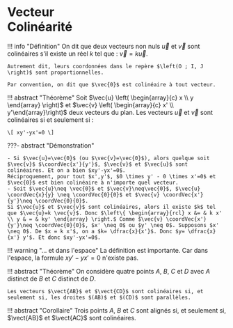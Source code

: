 # Vecteur<br>Colinéarité

!!! info "Définition"
    On dit que deux vecteurs non nuls $\vec{u}$ et $\vec{v}$ sont colinéaires s'il existe un réel $k$ tel que : $\vec{v}= k \vec{u}$.

    Autrement dit, leurs coordonnées dans le repère $\left(O ; I, J \right)$ sont proportionnelles.

    Par convention, on dit que $\vec{0}$ est colinéaire à tout vecteur. 


!!! abstract "Théorème"
    Soit $\vec{u} \left( \begin{array}{c} x \\ y \end{array} \right)$ et $\vec{v} \left( \begin{array}{c} x' \\ y'\end{array}\right)$ deux vecteurs du plan. Les vecteurs $\vec{u}$ et $\vec{v}$ sont colinéaires si et seulement si : 

    \[ xy'-yx'=0 \]


???- abstract "Démonstration"

    - Si $\vec{u}=\vec{0}$ (ou $\vec{v}=\vec{0}$), alors quelque soit $\vec{v}$ $\coordVec{x'}{y'}$, $\vec{v}$ et $\vec{u}$ sont colinéaires. Et on a bien $xy'-yx'=0$.  
    Réciproquement, pour tout $x',y'$, $0 \times y' - 0 \times x'=0$ et $\vec{0}$ est bien colinéaire à n'importe quel vecteur.
    - Soit $\vec{u}\neq \vec{0}$ et $\vec{v}\neq\vec{0}$, $\vec{u} \coordVec{x}{y} \neq \coordVec{0}{0}$ et $\vec{v} \coordVec{x'}{y'}\neq \coordVec{0}{0}$.
    Si $\vec{u}$ et $\vec{v}$ sont colinéaires, alors il existe $k$ tel que $\vec{u}=k \vec{v}$. Donc $\left\{ \begin{array}{rcl} x &= & k x' \\ y & = & ky' \end{array} \right.$ Comme $\vec{v} \coordVec{x'}{y'}\neq \coordVec{0}{0}$, $x' \neq 0$ ou $y' \neq 0$. Supposons $x' \neq 0$. De $x = k x'$, on a $k= \dfrac{x}{x'}$. Donc $y= \dfrac{x}{x'} y'$. Et donc $xy'-yx'=0$.

!!! warning "... et dans l'espace"
    La définition est importante. Car dans l'espace, la formule $xy'-yx'=0$ n'existe pas.

!!! abstract "Théorème"
    <span di="col_par">On considère quatre points $A$, $B$, $C$ et $D$ avec $A$ distinct de $B$ et $C$ distinct de $D$.</span>

    Les vecteurs $\vect{AB}$ et $\vect{CD}$ sont colinéaires si, et seulement si, les droites $(AB)$ et $(CD)$ sont parallèles.

!!! abstract "Corollaire"
    Trois points $A$, $B$ et $C$ sont alignés si, et seulement si, $\vect{AB}$ et $\vect{AC}$ sont colinéaires.